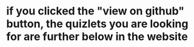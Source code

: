 # if you clicked the "view on github" button, the quizlets you are looking for are further below in the website
